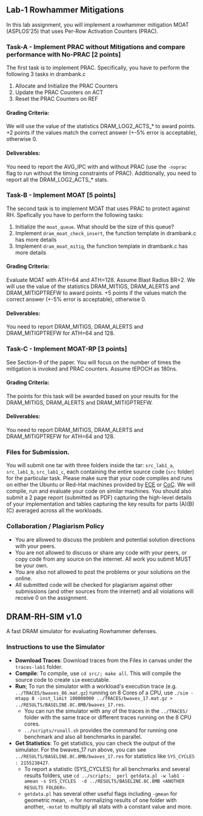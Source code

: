 ## Lab-1 Rowhammer Mitigations
     
In this lab assignment, you will implement a rowhammer mitigation MOAT (ASPLOS'25) that uses Per-Row Activation Counters (PRAC).

### Task-A - Implement PRAC without Mitigations and compare performance with No-PRAC  [2 points]
The first task is to implement PRAC. Specifically, you have to perform the following 3 tasks in drambank.c
1. Allocate and Initialize the PRAC Counters
2. Update the PRAC Counters on ACT
3. Reset the PRAC Counters on REF

#### **Grading Criteria:**  
We will use the value of the statistics DRAM_LOG2_ACTS_* to award points. +2 points if the values match the correct answer (+-5% error is acceptable), otherwise 0.

#### **Deliverables:**
You need to report the AVG_IPC with and without PRAC (use the `-noprac` flag to run without the timing constraints of PRAC). Additionally, you need to report all the DRAM_LOG2_ACTS_* stats. 

### Task-B - Implement MOAT [5 points]
The second task is to implement MOAT that uses PRAC to protect against RH. Spefically you have to perform the following tasks:
1. Initialize the `moat_queue`. What should be the size of this queue?
2. Implement `dram_moat_check_insert`, the function template in drambank.c has more details
3. Implement `dram_moat_mitig`, the function template in drambank.c has more details

#### **Grading Criteria:**
Evaluate MOAT with ATH=64 and ATH=128. Assume Blast Radius BR=2.
We will use the value of the statistics DRAM_MITIGS, DRAM_ALERTS and DRAM_MITIGPTREFW to award points. +5 points if the values match the correct answer (+-5% error is acceptable), otherwise 0.

#### **Deliverables:**
You need to report DRAM_MITIGS, DRAM_ALERTS and DRAM_MITIGPTREFW for ATH=64 and 128.

### Task-C - Implement MOAT-RP [3 points]
See Section-9 of the paper. You will focus on the number of times the mitigation is invoked and PRAC counters. Assume tEPOCH as 180ns. 

#### **Grading Criteria:**  
The points for this task will be awarded based on your results for the DRAM_MITIGS, DRAM_ALERTS and DRAM_MITIGPTREFW. 

#### **Deliverables:**
You need to report DRAM_MITIGS, DRAM_ALERTS and DRAM_MITIGPTREFW for ATH=64 and 128.

### Files for Submission.
You will submit one tar with three folders inside the tar: `src_lab1_a`, `src_lab1_b`, `src_lab1_c`, each containing the entire source code (`src` folder) for the particular task. Please make sure that your code compiles and runs on either the Ubuntu or Red-Hat machines provided by [ECE](https://help.ece.gatech.edu/labs/names)  or [CoC](https://support.cc.gatech.edu/facilities/general-access-servers). We will compile, run and evaluate your code on similar machines.  You should also submit a 2 page report (submitted as PDF) capturing the high-level details of your implementation and tables capturing the key results for parts (A)(B)(C) averaged across all the workloads. 
  
### Collaboration / Plagiarism Policy
- You are allowed to discuss the problem and potential solution directions with your peers.
- You are not allowed to discuss or share any code with your peers, or copy code from any source on the internet. All work you submit MUST be your own.
- You are also not allowed to post the problems or your solutions on the online.
- All submitted code will be checked for plagiarism against other submissions (and other sources from the internet) and all violations will receive 0 on the assignment.


## DRAM-RH-SIM v1.0
A fast DRAM simulator for evaluating Rowhammer defenses.

### Instructions to use the Simulator
- **Download Traces**: Download traces from the Files in canvas under the `traces-lab1` folder.
- **Compile**: To compile, use `cd src/; make all`. This will compile the source code to create `sim` executable.
- **Run**; To run the simulator with a workload's execution trace (e.g. `../TRACES/bwaves_06.mat.gz`) running on 8 Cores of a CPU, use ``./sim -mtapp 8 -inst_limit 100000000 ../TRACES/bwaves_17.mat.gz > ../RESULTS/BASELINE.8C.8MB/bwaves_17.res``. 
  - You can run the simulator with any of the traces in the `../TRACES/` folder with the same trace or different traces running on the 8 CPU cores. 
  - `../scripts/runall.sh` provides the command for running one benchmark and also all benchmarks in parallel.
- **Get Statistics**: To get statistics, you can check the output of the simulator. For the bwaves_17 run above, you can see `../RESULTS/BASELINE.8C.8MB/bwaves_17.res` for statistics like `SYS_CYCLES : 2155238427`. 
  - To report a statistic (SYS_CYCLES) for all benchmarks and several results folders, use `cd ../scripts;  perl getdata.pl -w lab1 -amean -s SYS_CYCLES  -d ../RESULTS/BASELINE.8C.8MB <ANOTHER RESULTS FOLDER>`. 
  - `getdata.pl` has several other useful flags including `-gmean` for geometric mean, `-n` for normalizing results of one folder with another, `-mstat` to multiply all stats with a constant value and more.

